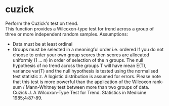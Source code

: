 # cuzick
Perform the Cuzick's test on trend.<br/>
This function provides a Wilcoxon-type test for trend across a group of
three or more independent random samples.
Assumptions:
- Data must be at least ordinal
- Groups must be selected in a meaningful order i.e. ordered
If you do not choose to enter your own group scores then scores are
allocated uniformly (1 ... n) in order of selection of the n groups.
The null hypothesis of no trend across the groups T will have mean E(T),
variance var(T) and the null hypothesis is tested using the normalised
test statistic z.
A logistic distribution is assumed for errors. Please note that this test
is more powerful than the application of the Wilcoxon rank-sum /
Mann-Whitney test between more than two groups of data.
Cuzick J. A Wilcoxon-Type Test for Trend. Statistics in Medicine
1985;4:87-89.
